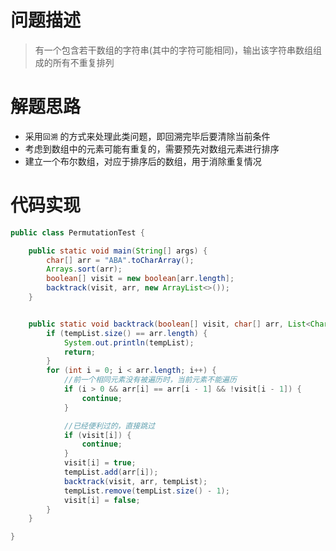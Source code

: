 # 问题描述
> 有一个包含若干数组的字符串(其中的字符可能相同)，输出该字符串数组组成的所有不重复排列

# 解题思路
* 采用`回溯` 的方式来处理此类问题，即回溯完毕后要清除当前条件
* 考虑到数组中的元素可能有重复的，需要预先对数组元素进行排序
* 建立一个布尔数组，对应于排序后的数组，用于消除重复情况

# 代码实现
```java
public class PermutationTest {

    public static void main(String[] args) {
        char[] arr = "ABA".toCharArray();
        Arrays.sort(arr);
        boolean[] visit = new boolean[arr.length];
        backtrack(visit, arr, new ArrayList<>());
    }


    public static void backtrack(boolean[] visit, char[] arr, List<Character> tempList) {
        if (tempList.size() == arr.length) {
            System.out.println(tempList);
            return;
        }
        for (int i = 0; i < arr.length; i++) {
            //前一个相同元素没有被遍历时，当前元素不能遍历
            if (i > 0 && arr[i] == arr[i - 1] && !visit[i - 1]) {
                continue;
            }

            //已经便利过的，直接跳过
            if (visit[i]) {
                continue;
            }
            visit[i] = true;
            tempList.add(arr[i]);
            backtrack(visit, arr, tempList);
            tempList.remove(tempList.size() - 1);
            visit[i] = false;
        }
    }

}
```

